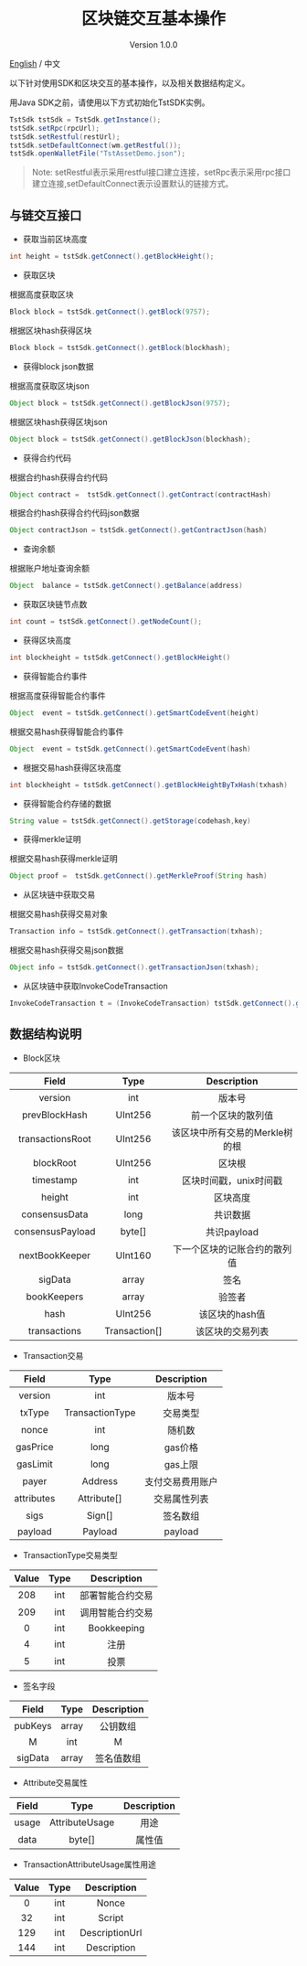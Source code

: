 <h1 align="center"> 区块链交互基本操作 </h1>

<p align="center" class="version">Version 1.0.0 </p>

[English](../en/basic.md) / 中文


以下针对使用SDK和区块交互的基本操作，以及相关数据结构定义。

用Java SDK之前，请使用以下方式初始化TstSDK实例。

```java
TstSdk tstSdk = TstSdk.getInstance();
tstSdk.setRpc(rpcUrl);
tstSdk.setRestful(restUrl);
tstSdk.setDefaultConnect(wm.getRestful());
tstSdk.openWalletFile("TstAssetDemo.json");
```
> Note: setRestful表示采用restful接口建立连接，setRpc表示采用rpc接口建立连接,setDefaultConnect表示设置默认的链接方式。


## 与链交互接口


* 获取当前区块高度
```java
int height = tstSdk.getConnect().getBlockHeight();
```

* 获取区块

根据高度获取区块
```java
Block block = tstSdk.getConnect().getBlock(9757);
```

根据区块hash获得区块

```java
Block block = tstSdk.getConnect().getBlock(blockhash);
```

* 获得block json数据

根据高度获取区块json
```java
Object block = tstSdk.getConnect().getBlockJson(9757);
```

根据区块hash获得区块json

```java
Object block = tstSdk.getConnect().getBlockJson(blockhash);
```
* 获得合约代码

根据合约hash获得合约代码

```java
Object contract =  tstSdk.getConnect().getContract(contractHash)
```

根据合约hash获得合约代码json数据

```java
Object contractJson = tstSdk.getConnect().getContractJson(hash)
```

* 查询余额

根据账户地址查询余额

```java
Object  balance = tstSdk.getConnect().getBalance(address)
```

* 获取区块链节点数

```java
int count = tstSdk.getConnect().getNodeCount();
```

* 获得区块高度

```java
int blockheight = tstSdk.getConnect().getBlockHeight()
```

* 获得智能合约事件

根据高度获得智能合约事件

```java
Object  event = tstSdk.getConnect().getSmartCodeEvent(height)
```

根据交易hash获得智能合约事件

```java
Object  event = tstSdk.getConnect().getSmartCodeEvent(hash)
```

* 根据交易hash获得区块高度

```java
int blockheight = tstSdk.getConnect().getBlockHeightByTxHash(txhash)
```

* 获得智能合约存储的数据

```java
String value = tstSdk.getConnect().getStorage(codehash,key)
```

* 获得merkle证明

根据交易hash获得merkle证明

```java
Object proof =  tstSdk.getConnect().getMerkleProof(String hash)
```

* 从区块链中获取交易

根据交易hash获得交易对象
```java
Transaction info = tstSdk.getConnect().getTransaction(txhash);
```

根据交易hash获得交易json数据

```java
Object info = tstSdk.getConnect().getTransactionJson(txhash);
```

* 从区块链中获取InvokeCodeTransaction

```java
InvokeCodeTransaction t = (InvokeCodeTransaction) tstSdk.getConnect().getTransaction(txhash);
```
## 数据结构说明

* Block区块

| Field     |     Type |   Description   | 
| :--------------: | :--------:| :------: |
|    version|   int|  版本号  |
|    prevBlockHash|   UInt256|  前一个区块的散列值|
|    transactionsRoot|   UInt256|  该区块中所有交易的Merkle树的根|
|    blockRoot|   UInt256| 区块根|
|    timestamp|   int| 区块时间戳，unix时间戳  |
|    height|   int|  区块高度  |
|    consensusData|   long |  共识数据 |
|    consensusPayload|   byte[] |  共识payload |
|    nextBookKeeper|   UInt160 |  下一个区块的记账合约的散列值 |
|    sigData|   array|  签名 |
|    bookKeepers|   array|  验签者 |
|    hash|   UInt256 |  该区块的hash值 |
|    transactions|   Transaction[] |  该区块的交易列表 |


* Transaction交易

| Field     |     Type |   Description   | 
| :--------------: | :--------:| :------: |
|    version|   int|  版本号  |
|    txType|   TransactionType|  交易类型|
|    nonce|   int |  随机数|
| gasPrice|  long |  gas价格|
| gasLimit|  long |  gas上限|
|    payer|   Address |  支付交易费用账户|
|    attributes|   Attribute[]|  交易属性列表 |
|    sigs|   Sign[]|   签名数组  |
|    payload| Payload |  payload  |


* TransactionType交易类型

| Value     |     Type |   Description   | 
| :--------------: | :--------:| :------: |
|    208|   int |  部署智能合约交易|
|    209|   int | 调用智能合约交易 |
|      0|   int |     Bookkeeping   |
|      4|   int |     注册       |
|      5|   int |     投票 |


* 签名字段

| Field     |     Type |   Description   | 
| :--------------: | :--------:| :------: |
|    pubKeys|   array |  公钥数组|
|    M|   int | M |
|    sigData|   array | 签名值数组 |



* Attribute交易属性

| Field    |     Type |   Description   | 
| :--------------: | :--------:| :------: |
|    usage |   AttributeUsage |  用途|
|    data|   byte[] | 属性值 |


* TransactionAttributeUsage属性用途

| Value     |     Type |   Description   | 
| :--------------: | :--------:| :------: |
|    0|   int|  Nonce|
|    32|   int | Script |
|    129|   int | DescriptionUrl |
|    144|   int | Description |

